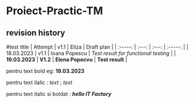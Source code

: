 # Proiect-Practic-TM
## revision history
#test title 
| Attempt | v1.1   | Eliza  | Draft plan |
| :-----: | :---: | :---: | :-----: |
| 18.03.2023 | v1.1   | Ioana Popescu    | _Test result for functional testing_ |
| **19.03.2023** | **V1.2** | **Elena Popecvu** | **Test result**  |

pentru text bold
eg:  **19.03.2023**

pentru text ilalic :  _text_ ; *text* 

pentru text italic si boldat : ___hello IT Factory___

